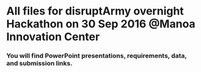 # All files for disruptArmy overnight Hackathon on 30 Sep 2016 @Manoa Innovation Center
### You will find PowerPoint presentations, requirements, data, and submission links. 
